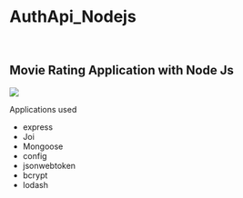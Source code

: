 # AuthApi_Nodejs
<br>
<h2>Movie Rating Application with Node Js</h2>

<img src="https://cdn.pixabay.com/photo/2015/04/23/17/41/node-js-736399_1280.png"/>

<p>Applications used</p>

<ul>
<li>express</li>
<li>Joi</li>
<li>Mongoose</li>
<li>config</li>
<li>jsonwebtoken</li>
<li>bcrypt</li>
<li>lodash</li>
</ul>

